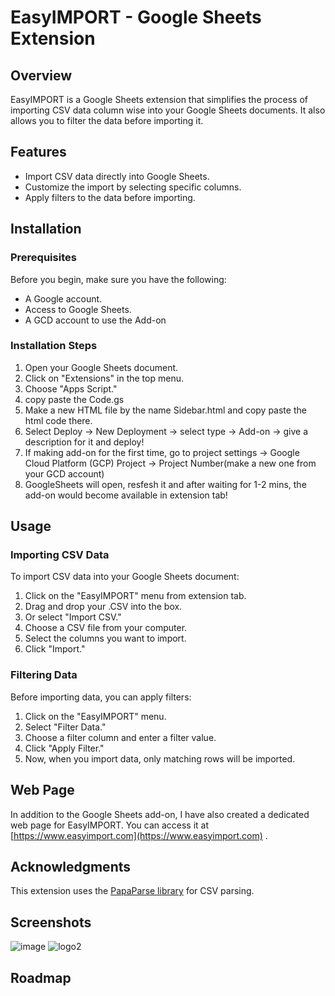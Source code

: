 # EasyIMPORT - Google Sheets Extension

## Overview

EasyIMPORT is a Google Sheets extension that simplifies the process of importing CSV data column wise into your Google Sheets documents. It also allows you to filter the data before importing it.

## Features

- Import CSV data directly into Google Sheets.
- Customize the import by selecting specific columns.
- Apply filters to the data before importing.

## Installation

### Prerequisites

Before you begin, make sure you have the following:

- A Google account.
- Access to Google Sheets.
- A GCD account to use the Add-on

### Installation Steps

1. Open your Google Sheets document.
2. Click on "Extensions" in the top menu.
3. Choose "Apps Script."
4. copy paste the Code.gs
5. Make a new HTML file by the name Sidebar.html and copy paste the html code there.
6. Select Deploy -> New Deployment -> select type -> Add-on -> give a description for it and deploy!
7. If making add-on for the first time, go to project settings -> Google Cloud Platform (GCP) Project -> Project Number(make a new one from your GCD account)
8. GoogleSheets will open, resfesh it and after waiting for 1-2 mins, the add-on would become available in extension tab!

## Usage

### Importing CSV Data

To import CSV data into your Google Sheets document:

1. Click on the "EasyIMPORT" menu from extension tab.
2. Drag and drop your .CSV into the box.
3. Or select "Import CSV."
4. Choose a CSV file from your computer.
5. Select the columns you want to import.
7. Click "Import."

### Filtering Data

Before importing data, you can apply filters:

1. Click on the "EasyIMPORT" menu.
2. Select "Filter Data."
3. Choose a filter column and enter a filter value.
4. Click "Apply Filter."
5. Now, when you import data, only matching rows will be imported.
   
## Web Page

In addition to the Google Sheets add-on, I have also created a dedicated web page for EasyIMPORT. You can access it at [https://www.easyimport.com](https://www.easyimport.com) .

## Acknowledgments

This extension uses the [PapaParse library](https://github.com/mholt/PapaParse) for CSV parsing.

## Screenshots
![image](https://github.com/ananya-singh-baghel/EasyIMPORT/assets/76189053/6f115678-ad7e-4252-93ee-34cb13cec158)
![logo2](https://github.com/ananya-singh-baghel/EasyIMPORT/assets/76189053/e803903d-7930-46ba-9261-1f2e1e74085a)


## Roadmap

